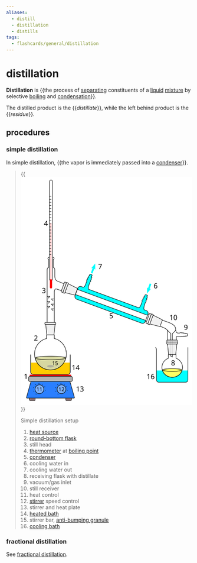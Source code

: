 ```yaml
---
aliases:
  - distill
  - distillation
  - distills
tags:
  - flashcards/general/distillation
---
```


# distillation

__Distillation__ is {{the process of [separating](separation%20process.md) constituents of a [liquid](liquid.md) [mixture](mixture.md) by selective [boiling](boiling.md) and [condensation](condensation.md)}}. <!--SR:!2024-05-13,161,190-->

The distilled product is the {{_distillate_}}, while the left behind product is the {{_residue_}}. <!--SR:!2024-04-13,293,330!2024-05-16,319,330-->

## procedures

### simple distillation

In simple distillation, {{the vapor is immediately passed into a [condenser](condenser.md)}}. <!--SR:!2024-10-11,352,250-->

> {{![Simple distillation setup](../archives/Wikimedia%20Commons/Simple%20distillation%20apparatus.svg)}}
>
> Simple distillation setup
>
> 1. [heat source](heat.md)
> 2. [round-bottom flask](round-bottom%20flask.md)
> 3. still head
> 4. [thermometer](thermometer.md) at [boiling point](boiling%20point.md)
> 5. [condenser](condenser.md)
> 6. cooling water in
> 7. cooling water out
> 8. receiving flask with distillate
> 9. vacuum/gas inlet
> 10. still receiver
> 11. heat control
> 12. [stirrer](magnetic%20stirrer.md) speed control
> 13. stirrer and heat plate
> 14. [heated bath](heated%20bath.md)
> 15. stirrer bar, [anti-bumping granule](boiling%20chip.md)
> 16. [cooling bath](cooling%20bath.md) <!--SR:!2024-12-03,351,230-->

### fractional distillation

See [fractional distillation](fractional%20distillation.md).
